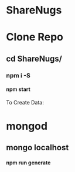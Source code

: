 # ShareNugs

# Clone Repo
## cd ShareNugs/
### npm i -S
#### npm start

To Create Data:

# mongod
## mongo localhost
#### npm run generate
